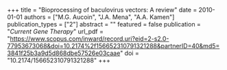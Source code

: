 +++
title = "Bioprocessing of baculovirus vectors: A review"
date = 2010-01-01
authors = ["M.G. Aucoin", "J.A. Mena", "A.A. Kamen"]
publication_types = ["2"]
abstract = ""
featured = false
publication = "*Current Gene Therapy*"
url_pdf = "https://www.scopus.com/inward/record.uri?eid=2-s2.0-77953673068&doi=10.2174%2f156652310791321288&partnerID=40&md5=3841f25b3a9d5d868dbe57526e03caae"
doi = "10.2174/156652310791321288"
+++

